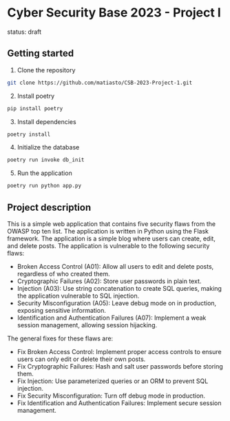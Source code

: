 # Cyber Security Base 2023 - Project I
status: draft

## Getting started
1. Clone the repository
```bash
git clone https://github.com/matiasto/CSB-2023-Project-1.git
```
2. Install poetry
```bash
pip install poetry
```
3. Install dependencies
```bash
poetry install
```
4. Initialize the database
```bash 
poetry run invoke db_init
```
5. Run the application
```bash
poetry run python app.py
```

## Project description
This is a simple web application that contains five security flaws from the OWASP top ten list. The application is written in Python using the Flask framework. The application is a simple blog where users can create, edit, and delete posts. The application is vulnerable to the following security flaws:

- Broken Access Control (A01): Allow all users to edit and delete posts, regardless of who created them.
- Cryptographic Failures (A02): Store user passwords in plain text.
- Injection (A03): Use string concatenation to create SQL queries, making the application vulnerable to SQL injection.
- Security Misconfiguration (A05): Leave debug mode on in production, exposing sensitive information.
- Identification and Authentication Failures (A07): Implement a weak session management, allowing session hijacking.

The general fixes for these flaws are:
- Fix Broken Access Control: Implement proper access controls to ensure users can only edit or delete their own posts.
- Fix Cryptographic Failures: Hash and salt user passwords before storing them.
- Fix Injection: Use parameterized queries or an ORM to prevent SQL injection.
- Fix Security Misconfiguration: Turn off debug mode in production.
- Fix Identification and Authentication Failures: Implement secure session management.
